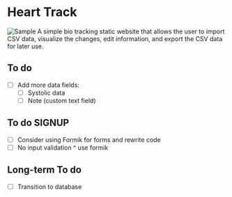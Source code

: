 # Heart Track
![Sample](./sample.gif)
A simple bio tracking static website that allows the user to import CSV data, visualize the changes, edit information, and export the CSV data for later use. 

## To do
- [ ] Add more data fields:
  - [ ] Systolic data
  - [ ] Note (custom text field)

## To do SIGNUP 
- [ ] Consider using Formik for forms and rewrite code
- [ ] No input validation ^ use formik

## Long-term To do
- [ ] Transition to database